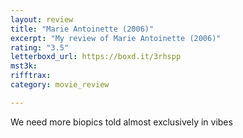 ```yaml
---
layout: review
title: "Marie Antoinette (2006)"
excerpt: "My review of Marie Antoinette (2006)"
rating: "3.5"
letterboxd_url: https://boxd.it/3rhspp
mst3k: 
rifftrax: 
category: movie_review

---
```


We need more biopics told almost exclusively in vibes